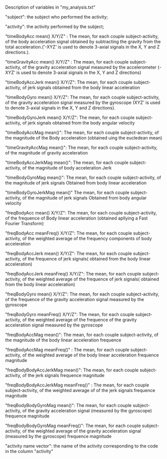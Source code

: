 Description of variables in "my_analysis.txt"

"subject": the subject who performed the activity;

"activity": the activity performed by the subject;

"timeBodyAcc mean() X/Y/Z" : The mean, for each couple subject-activity, of the body acceleration signal obtained by subtracting the gravity from the total acceleration.('-XYZ' is used to denote 3-axial signals in the X, Y and Z directions.).

"timeGravityAcc mean() X/Y/Z" : The mean, for each couple subject-activity, of the gravity acceleration signal measured by the accelerometer (-XYZ' is used to denote 3-axial signals in the X, Y and Z directions)

"timeBodyAccJerk mean() X/Y/Z": The mean, for each couple subject-activity, of jerk signals obtained from the body linear acceleration

"timeBodyGyro mean() X/Y/Z": The mean, for each couple subject-activity, of the gravity acceleration signal measured by the gyroscope (XYZ' is used to denote 3-axial signals in the X, Y and Z directions).

"timeBodyGyroJerk mean() X/Y/Z": The mean, for each couple subject-activity, of jerk signals obtained from the body angular velocity

"timeBodyAccMag mean()": The mean, for each couple subject-activity, of the magnitude of the Body acceleration (obtained uing the eucledean mean)

"timeGravityAccMag mean()": The mean, for each couple subject-activity, of the magnitude of gravity acceleration

 "timeBodyAccJerkMag mean()": The mean, for each couple subject-activity, of the magnitude of body acceleration Jerk
 
 "timeBodyGyroMag mean()": The mean, for each couple subject-activity, of the magnitude of jerk signals Obtained from body linear acceleration
 
 "timeBodyGyroJerkMag mean()" The mean, for each couple subject-activity, of the magnitude of jerk signals Obtained from body angular velocity
 
 "freqBodyAcc mean() X/Y/Z": The mean, for each couple subject-activity, of the frequence of Body linear acceleration (obtained apllying a Fast Fourier Transform)
 
 "freqBodyAcc meanFreq() X/Y/Z": The mean, for each couple subject-activity, of the weighted average of the frequency components of body acceleration
 
 "freqBodyAccJerk mean() X/Y/Z": The mean, for each couple subject-activity, of the frequence of jerk signals( obtained from the body linear acceleration)
 
 "freqBodyAccJerk meanFreq() X/Y/Z": The mean, for each couple subject-activity, of the weighted average of the frequence of jerk signals( obtained from the body linear acceleration)
 
 "freqBodyGyro mean() X/Y/Z": The mean, for each couple subject-activity, of the frequence of the gravity acceleration signal measured by the gyroscope
 
 "freqBodyGyro meanFreq() X/Y/Z": The mean, for each couple subject-activity, of the weighted average of the frequence of the gravity acceleration signal measured by the gyroscope
 
 "freqBodyAccMag mean()": The mean, for each couple subject-activity, of the magnitude of the body linear acceleration frequence
 
 "freqBodyAccMag meanFreq()" : The mean, for each couple subject-activity, of the weighted average of the body linear acceleration frequence magnitude
 
 "freqBodyBodyAccJerkMag mean()": The mean, for each couple subject-activity, of the jerk signals frequence magnitude
 
 "freqBodyBodyAccJerkMag meanFreq()" : The mean, for each couple subject-activity, of the weighted average of of the jerk signals frequence magnitude
 
 "freqBodyBodyGyroMag mean()": The mean, for each couple subject-activity, of the gravity acceleration signal (measured by the gyroscope) frequence magnitude
 
 "freqBodyBodyGyroMag meanFreq()":  The mean, for each couple subject-activity, of the weighted average of the gravity acceleration signal (measured by the gyroscope) frequence magnitude
 
 "activity name vector": the name of the activity corresponding to the code in the column "activity"
